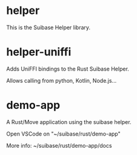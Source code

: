 # helper

This is the Suibase Helper library.

# helper-uniffi

Adds UniFFI bindings to the Rust Suibase Helper.

Allows calling from python, Kotlin, Node.js...


# demo-app

A Rust/Move application using the suibase helper.

Open VSCode on "~/suibase/rust/demo-app"

More info: ~/suibase/rust/demo-app/docs





